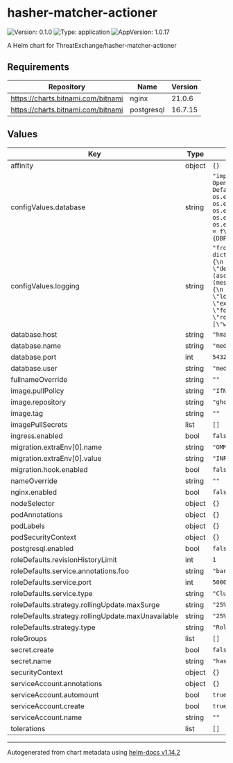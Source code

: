 # hasher-matcher-actioner

![Version: 0.1.0](https://img.shields.io/badge/Version-0.1.0-informational?style=flat-square) ![Type: application](https://img.shields.io/badge/Type-application-informational?style=flat-square) ![AppVersion: 1.0.17](https://img.shields.io/badge/AppVersion-1.0.17-informational?style=flat-square)

A Helm chart for ThreatExchange/hasher-matcher-actioner

## Requirements

| Repository | Name | Version |
|------------|------|---------|
| https://charts.bitnami.com/bitnami | nginx | 21.0.6 |
| https://charts.bitnami.com/bitnami | postgresql | 16.7.15 |

## Values

| Key | Type | Default | Description |
|-----|------|---------|-------------|
| affinity | object | `{}` |  |
| configValues.database | string | `"import os\n\nfrom OpenMediaMatch.storage.postgres.impl import DefaultOMMStore\n\nDBHOST = os.environ[\"POSTGRES_HOST\"]\nDBPORT = os.environ[\"POSTGRES_PORT\"]\nDBNAME = os.environ[\"POSTGRES_DB\"]\nDBUSER = os.environ[\"POSTGRES_USER\"]\nDBPASS = os.environ[\"POSTGRES_PASSWORD\"]\n\nDATABASE_URI = f\"postgresql+psycopg2://{DBUSER}:{DBPASS}@{DBHOST}:{DBPORT}/{DBNAME}\"\n"` |  |
| configValues.logging | string | `"from logging.config import dictConfig\nFLASK_LOGGING_CONFIG = dictConfig(\n  {\n    \"version\": 1,\n    \"formatters\": {\n      \"default\": {\n        \"format\": \"[%(asctime)s] %(levelname)s in %(module)s: %(message)s\",\n      }\n    },\n    \"handlers\": {\n      \"wsgi\": {\n        \"class\": \"logging.StreamHandler\",\n        \"stream\": \"ext://flask.logging.wsgi_errors_stream\",\n        \"formatter\": \"default\",\n    }\n    },\n    \"root\": {\"level\": \"INFO\", \"handlers\": [\"wsgi\"]},\n  }\n)\n"` |  |
| database.host | string | `"hma-postgresql"` |  |
| database.name | string | `"media_match"` |  |
| database.port | int | `5432` |  |
| database.user | string | `"media_match"` |  |
| fullnameOverride | string | `""` |  |
| image.pullPolicy | string | `"IfNotPresent"` |  |
| image.repository | string | `"ghcr.io/facebook/threatexchange/hma"` |  |
| image.tag | string | `""` |  |
| imagePullSecrets | list | `[]` |  |
| ingress.enabled | bool | `false` |  |
| migration.extraEnv[0].name | string | `"OMM_SQLALCHEMY_ENGINE_LOG_LEVEL"` |  |
| migration.extraEnv[0].value | string | `"INFO"` |  |
| migration.hook.enabled | bool | `false` |  |
| nameOverride | string | `""` |  |
| nginx.enabled | bool | `false` |  |
| nodeSelector | object | `{}` |  |
| podAnnotations | object | `{}` |  |
| podLabels | object | `{}` |  |
| podSecurityContext | object | `{}` |  |
| postgresql.enabled | bool | `false` |  |
| roleDefaults.revisionHistoryLimit | int | `1` |  |
| roleDefaults.service.annotations.foo | string | `"bar"` |  |
| roleDefaults.service.port | int | `5000` |  |
| roleDefaults.service.type | string | `"ClusterIP"` |  |
| roleDefaults.strategy.rollingUpdate.maxSurge | string | `"25%"` |  |
| roleDefaults.strategy.rollingUpdate.maxUnavailable | string | `"25%"` |  |
| roleDefaults.strategy.type | string | `"RollingUpdate"` |  |
| roleGroups | list | `[]` |  |
| secret.create | bool | `false` |  |
| secret.name | string | `"hasher-matcher-actioner"` |  |
| securityContext | object | `{}` |  |
| serviceAccount.annotations | object | `{}` |  |
| serviceAccount.automount | bool | `true` |  |
| serviceAccount.create | bool | `true` |  |
| serviceAccount.name | string | `""` |  |
| tolerations | list | `[]` |  |

----------------------------------------------
Autogenerated from chart metadata using [helm-docs v1.14.2](https://github.com/norwoodj/helm-docs/releases/v1.14.2)

